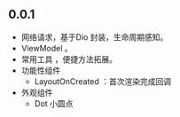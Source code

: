 ## 0.0.1

* 网络请求，基于Dio 封装，生命周期感知。
* ViewModel 。
* 常用工具 ，便捷方法拓展。
* 功能性组件
    * LayoutOnCreated ：首次渲染完成回调
* 外观组件
    * Dot 小圆点
